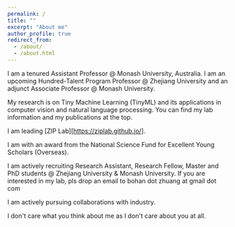 ```yaml
---
permalink: /
title: ""
excerpt: "About me"
author_profile: true
redirect_from: 
  - /about/
  - /about.html
---
```


I am a tenured Assistant Professor @ Monash University, Australia. I am an upcoming Hundred-Talent Program Professor @ Zhejiang University and an adjunct Associate Professor @ Monash University. 

My research is on Tiny Machine Learning (TinyML) and its applications in computer vision and natural language processing. You can find my lab information and my publications at the top. 

I am leading [ZIP Lab][https://ziplab.github.io/].

I am with an award from the National Science Fund for Excellent Young Scholars (Overseas).

I am actively recruiting Research Assistant, Research Fellow, Master and PhD students @ Zhejiang University & Monash University. If you are interested in my lab, pls drop an email to bohan dot zhuang at gmail dot com

I am actively pursuing collaborations with industry.

I don't care what you think about me as I don't care about you at all.
